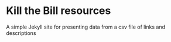 # Kill the Bill resources

A simple Jekyll site for presenting data from a csv file of links and descriptions
